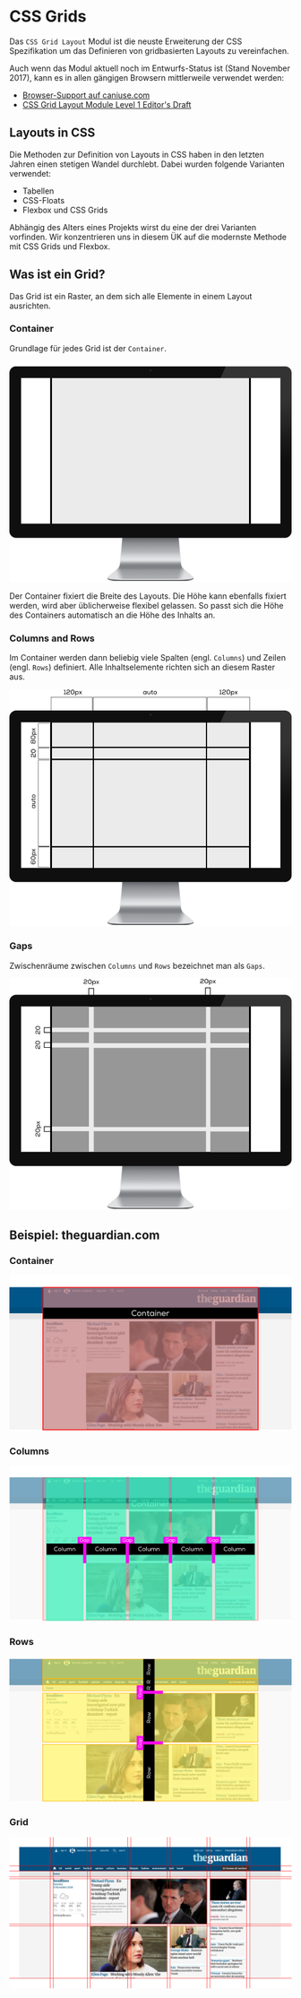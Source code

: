 # CSS Grids

Das `CSS Grid Layout` Modul ist die neuste Erweiterung der CSS Spezifikation um das Definieren von gridbasierten Layouts zu vereinfachen. 

Auch wenn das Modul aktuell noch im Entwurfs-Status ist (Stand November 2017), kann es in allen gängigen Browsern mittlerweile verwendet werden:

* [Browser-Support auf caniuse.com](https://caniuse.com/#feat=css-grid)
* [CSS Grid Layout Module Level 1 Editor's Draft](https://drafts.csswg.org/css-grid/)

## Layouts in CSS

Die Methoden zur Definition von Layouts in CSS haben in den letzten Jahren einen stetigen Wandel durchlebt. Dabei wurden folgende Varianten verwendet:

* Tabellen
* CSS-Floats
* Flexbox und CSS Grids

Abhängig des Alters eines Projekts wirst du eine der drei Varianten vorfinden. 
Wir konzentrieren uns in diesem ÜK auf die modernste Methode mit CSS Grids und Flexbox.

## Was ist ein Grid?

Das Grid ist ein Raster, an dem sich alle Elemente in einem Layout ausrichten. 

### Container

Grundlage für jedes Grid ist der `Container`.

![Container](./src/abstract-container.png)

Der Container fixiert die Breite des Layouts. Die Höhe kann ebenfalls fixiert werden, wird aber üblicherweise flexibel gelassen. So passt sich die Höhe des Containers automatisch an die Höhe des Inhalts an.

### Columns and Rows

Im Container werden dann beliebig viele Spalten (engl. `Columns`) und Zeilen (engl. `Rows`) definiert. Alle Inhaltselemente richten sich an diesem Raster aus.


![Cols](./src/abstract-rows-cols.png)

### Gaps

Zwischenräume zwischen `Columns` und `Rows` bezeichnet man als `Gaps`.

![Cols](./src/abstract-gaps.png)


## Beispiel: theguardian.com

### Container
![Container](./src/guardian-container.png)

### Columns
![Cols](./src/guardian-cols.png)

### Rows
![Rows](./src/guardian-rows.png)

### Grid
![Rows](./src/guardian-grid.png)



